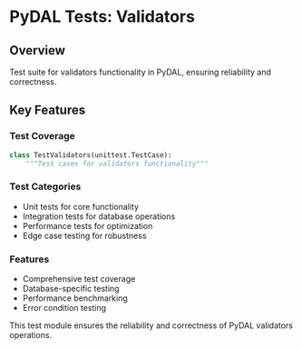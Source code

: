 # PyDAL Tests: Validators

## Overview
Test suite for validators functionality in PyDAL, ensuring reliability and correctness.

## Key Features

### Test Coverage
```python
class TestValidators(unittest.TestCase):
    """Test cases for validators functionality"""
```

### Test Categories
- Unit tests for core functionality
- Integration tests for database operations
- Performance tests for optimization
- Edge case testing for robustness

### Features
- Comprehensive test coverage
- Database-specific testing
- Performance benchmarking
- Error condition testing

This test module ensures the reliability and correctness of PyDAL validators operations.

